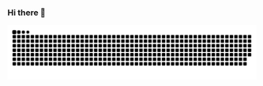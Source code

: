 ### Hi there 👋

<div align="center">
  <a href="https://1999azzar.github.io/1999AZZAR/">
  <img  src="https://github.com/1999AZZAR/1999AZZAR/blob/main/resources/img/grid-snake.svg"
       alt="snake" /></a>
</div>

<!--
**shabnaBhashahir/shabnaBhashahir** is a ✨ _special_ ✨ repository because its `README.md` (this file) appears on your GitHub profile.

Here are some ideas to get you started:

- 🔭 I’m currently working on ...
- 🌱 I’m currently learning react native
- 👯 I’m looking to collaborate on ...
- 🤔 I’m looking for help with ...
- 💬 Ask me about Python,Django
- 📫 How to reach me: shabnabhashahir@gmail.com
- 😄 Pronouns: ...
- ⚡ Fun fact: ...
-->
